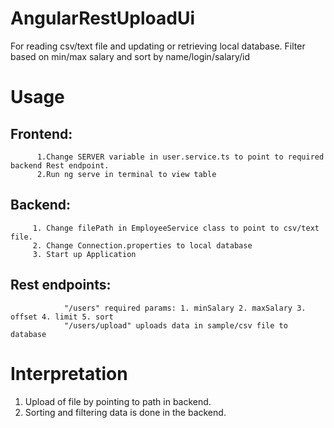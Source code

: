 # AngularRestUploadUi
For reading csv/text file and updating or retrieving local database.
Filter based on min/max salary and sort by name/login/salary/id
# Usage
## Frontend: 
          1.Change SERVER variable in user.service.ts to point to required backend Rest endpoint.
          2.Run ng serve in terminal to view table
## Backend: 
         1. Change filePath in EmployeeService class to point to csv/text file.
         2. Change Connection.properties to local database
         3. Start up Application
## Rest endpoints: 
                "/users" required params: 1. minSalary 2. maxSalary 3. offset 4. limit 5. sort
                "/users/upload" uploads data in sample/csv file to database
                         
# Interpretation
1. Upload of file by pointing to path in backend.
2. Sorting and filtering data is done in the backend.
